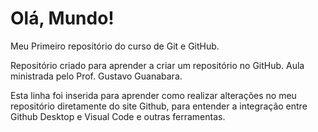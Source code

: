 # Olá, Mundo!
 Meu Primeiro repositório do curso de Git e GitHub.

Repositório criado para aprender a criar um repositório no GitHub. Aula ministrada pelo Prof. Gustavo Guanabara.

Esta linha foi inserida para aprender como realizar alterações no meu repositório diretamente do site Github, para entender a integração entre Github Desktop e Visual Code e outras ferramentas.
